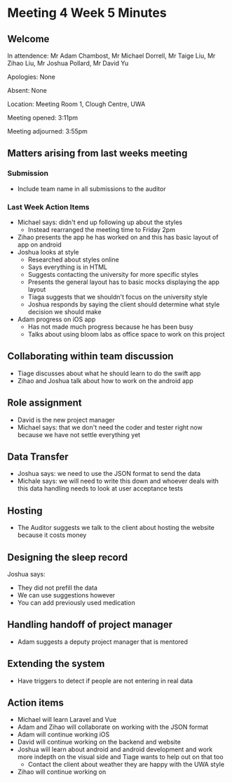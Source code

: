 # Meeting 4 Week 5 Minutes

## Welcome
In attendence: Mr Adam Chambost, Mr Michael Dorrell, Mr Taige Liu, Mr Zihao Liu, Mr Joshua Pollard, Mr David Yu

Apologies: None

Absent: None

Location: Meeting Room 1, Clough Centre, UWA

Meeting opened: 3:11pm

Meeting adjourned: 3:55pm

## Matters arising from last weeks meeting

### Submission
* Include team name in all submissions to the auditor

### Last Week Action Items
* Michael says: didn't end up following up about the styles
  * Instead rearranged the meeting time to Friday 2pm
* Zihao presents the app he has worked on and this has basic layout of app on android
* Joshua looks at style
  * Researched about styles online
  * Says everything is in HTML
  * Suggests contacting the university for more specific styles
  * Presents the general layout has to basic mocks displaying the app layout
  * Tiaga suggests that we shouldn't focus on the university style
  * Joshua responds by saying the client should determine what style decision we should make
* Adam progress on iOS app
  * Has not made much progress because he has been busy
  * Talks about using bloom labs as office space to work on this project
  
## Collaborating within team discussion
* Tiage discusses about what he should learn to do the swift app
* Zihao and Joshua talk about how to work on the android app

## Role assignment
* David is the new project manager
* Michael says: that we don't need the coder and tester right now because we have not settle everything yet

## Data Transfer
* Joshua says: we need to use the JSON format to send the data
* Michale says: we will need to write this down and whoever deals with this data handling needs to look at user acceptance tests

## Hosting
* The Auditor suggests we talk to the client about hosting the website because it costs money

## Designing the sleep record
Joshua says:
  * They did not prefill the data
  * We can use suggestions however
  * You can add previously used medication

## Handling handoff of project manager
* Adam suggests a deputy project manager that is mentored 

## Extending the system
* Have triggers to detect if people are not entering in real data

## Action items
* Michael will learn Laravel and Vue
* Adam and Zihao will collaborate on working with the JSON format 
* Adam will continue working iOS
* David will continue working on the backend and website
* Joshua will learn about android and android development and work more indepth on the visual side and Tiage wants to help out on that too
  * Contact the client about weather they are happy with the UWA style
* Zihao will continue working on 

